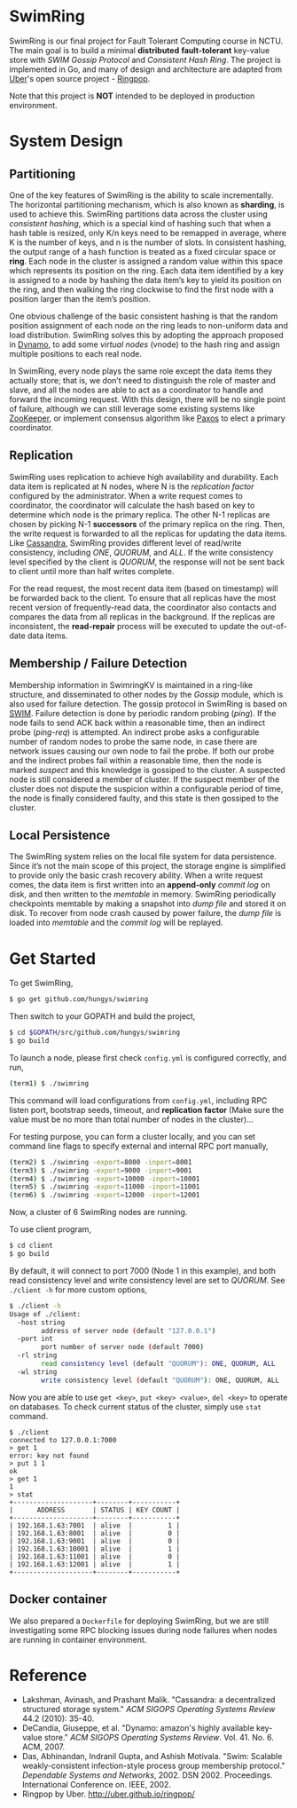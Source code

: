 SwimRing
========

SwimRing is our final project for Fault Tolerant Computing course in NCTU. The main goal is to build a minimal **distributed** **fault-tolerant** key-value store with *SWIM Gossip Protocol* and *Consistent Hash Ring*. The project is implemented in Go, and many of design and architecture are adapted from [Uber](http://www.uber.com)'s open source project - [Ringpop](https://github.com/uber/ringpop-go).

Note that this project is **NOT** intended to be deployed in production environment.

# System Design

## Partitioning

One of the key features of SwimRing is the ability to scale incrementally. The horizontal partitioning mechanism, which is also known as **sharding**, is used to achieve this. SwimRing partitions data across the cluster using *consistent hashing*, which is a special kind of hashing such that when a hash table is resized, only K/n keys need to be remapped in average, where K is the number of keys, and n is the number of slots. In consistent hashing, the output range of a hash function is treated as a fixed circular space or **ring**. Each node in the cluster is assigned a random value within this space which represents its position on the ring. Each data item identified by a key is assigned to a node by hashing the data item’s key to yield its position on the ring, and then walking the ring clockwise to find the first node with a position larger than the item’s position.

One obvious challenge of the basic consistent hashing is that the random position assignment of each node on the ring leads to non-uniform data and load distribution. SwimRing solves this by adopting the approach proposed in [Dynamo](http://www.read.seas.harvard.edu/~kohler/class/cs239-w08/decandia07dynamo.pdf), to add some *virtual nodes* (vnode) to the hash ring and assign multiple positions to each real node.

In SwimRing, every node plays the same role except the data items they actually store; that is, we don’t need to distinguish the role of master and slave, and all the nodes are able to act as a coordinator to handle and forward the incoming request. With this design, there will be no single point of failure, although we can still leverage some existing systems like [ZooKeeper](https://zookeeper.apache.org/), or implement consensus algorithm like [Paxos](http://www.cs.utexas.edu/users/lorenzo/corsi/cs380d/past/03F/notes/paxos-simple.pdf) to elect a primary coordinator.

## Replication

SwimRing uses replication to achieve high availability and durability. Each data item is replicated at N nodes, where N is the *replication factor* configured by the administrator. When a write request comes to coordinator, the coordinator will calculate the hash based on key to determine which node is the primary replica. The other N-1 replicas are chosen by picking N-1 **successors** of the primary replica on the ring. Then, the write request is forwarded to all the replicas for updating the data items. Like [Cassandra](http://cassandra.apache.org/), SwimRing provides different level of read/write consistency, including *ONE*, *QUORUM*, and *ALL*. If the write consistency level specified by the client is *QUORUM*, the response will not be sent back to client until more than half writes complete.

For the read request, the most recent data item (based on timestamp) will be forwarded back to the client. To ensure that all replicas have the most recent version of frequently-read data, the coordinator also contacts and compares the data from all replicas in the background. If the replicas are inconsistent, the **read-repair** process will be executed to update the out-of-date data items.

## Membership / Failure Detection

Membership information in SwimringKV is maintained in a ring-like structure, and disseminated to other nodes by the *Gossip* module, which is also used for failure detection. The gossip protocol in SwimRing is based on [SWIM](http://citeseerx.ist.psu.edu/viewdoc/download?doi=10.1.1.19.5253&rep=rep1&type=pdf). Failure detection is done by periodic random probing (*ping*). If the node fails to send ACK back within a reasonable time, then an indirect probe (*ping-req*) is attempted. An indirect probe asks a configurable number of random nodes to probe the same node, in case there are network issues causing our own node to fail the probe. If both our probe and the indirect probes fail within a reasonable time, then the node is marked *suspect* and this knowledge is gossiped to the cluster. A suspected node is still considered a member of cluster. If the suspect member of the cluster does not dispute the suspicion within a configurable period of time, the node is finally considered faulty, and this state is then gossiped to the cluster.

## Local Persistence

The SwimRing system relies on the local file system for data persistence. Since it’s not the main scope of this project, the storage engine is simplified to provide only the basic crash recovery ability. When a write request comes, the data item is first written into an **append-only** *commit log* on disk, and then written to the *memtable* in memory. SwimRing periodically checkpoints memtable by making a snapshot into *dump file* and stored it on disk. To recover from node crash caused by power failure, the *dump file* is loaded into *memtable* and the *commit log* will be replayed.

# Get Started

To get SwimRing,

```bash
$ go get github.com/hungys/swimring
```

Then switch to your GOPATH and build the project,

```bash
$ cd $GOPATH/src/github.com/hungys/swimring
$ go build
```

To launch a node, please first check `config.yml` is configured correctly, and run,

```bash
(term1) $ ./swimring
```

This command will load configurations from `config.yml`, including RPC listen port, bootstrap seeds, timeout, and **replication factor** (Make sure the value must be no more than total number of nodes in the cluster)...

For testing purpose, you can form a cluster locally, and you can set command line flags to specify external and internal RPC port manually,

```bash
(term2) $ ./swimring -export=8000 -inport=8001
(term3) $ ./swimring -export=9000 -inport=9001
(term4) $ ./swimring -export=10000 -inport=10001
(term5) $ ./swimring -export=11000 -inport=11001
(term6) $ ./swimring -export=12000 -inport=12001
```

Now, a cluster of 6 SwimRing nodes are running.

To use client program,

```bash
$ cd client
$ go build
```

By default, it will connect to port 7000 (Node 1 in this example), and both read consistency level and write consistency level are set to *QUORUM*. See `./client -h` for more custom options,

```bash
$ ./client -h
Usage of ./client:
  -host string
    	address of server node (default "127.0.0.1")
  -port int
    	port number of server node (default 7000)
  -rl string
    	read consistency level (default "QUORUM"): ONE, QUORUM, ALL
  -wl string
    	write consistency level (default "QUORUM"): ONE, QUORUM, ALL
```

Now you are able to use `get <key>`, `put <key> <value>`, `del <key>` to operate on databases. To check current status of the cluster, simply use `stat` command.

```
$ ./client
connected to 127.0.0.1:7000
> get 1
error: key not found
> put 1 1
ok
> get 1
1
> stat
+--------------------+--------+-----------+
|      ADDRESS       | STATUS | KEY COUNT |
+--------------------+--------+-----------+
| 192.168.1.63:7001  | alive  |         1 |
| 192.168.1.63:8001  | alive  |         0 |
| 192.168.1.63:9001  | alive  |         0 |
| 192.168.1.63:10001 | alive  |         1 |
| 192.168.1.63:11001 | alive  |         0 |
| 192.168.1.63:12001 | alive  |         1 |
+--------------------+--------+-----------+
```

## Docker container

We also prepared a `Dockerfile` for deploying SwimRing, but we are still investigating some RPC blocking issues during node failures when nodes are running in container environment.

# Reference

- Lakshman, Avinash, and Prashant Malik. "Cassandra: a decentralized structured storage system." *ACM SIGOPS Operating Systems Review* 44.2 (2010): 35-40.
- DeCandia, Giuseppe, et al. "Dynamo: amazon's highly available key-value store." *ACM SIGOPS Operating Systems Review*. Vol. 41. No. 6. ACM, 2007.
- Das, Abhinandan, Indranil Gupta, and Ashish Motivala. "Swim: Scalable weakly-consistent infection-style process group membership protocol." *Dependable Systems and Networks*, 2002. DSN 2002. Proceedings. International Conference on. IEEE, 2002.
- Ringpop by Uber. http://uber.github.io/ringpop/ 
